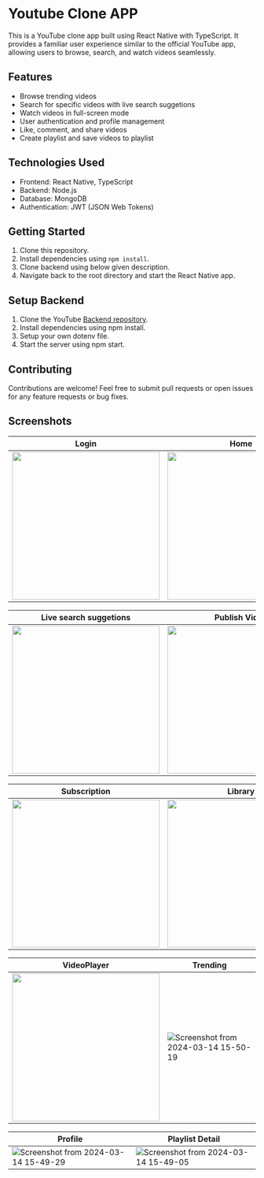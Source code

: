 # Youtube Clone APP

This is a YouTube clone app built using React Native with TypeScript. It provides a familiar user experience similar to the official YouTube app, allowing users to browse, search, and watch videos seamlessly.

## Features
- Browse trending videos
- Search for specific videos with live search suggetions
- Watch videos in full-screen mode
- User authentication and profile management
- Like, comment, and share videos
- Create playlist and save videos to playlist

## Technologies Used

- Frontend: React Native, TypeScript
- Backend: Node.js
- Database: MongoDB
- Authentication: JWT (JSON Web Tokens)

## Getting Started

1. Clone this repository.
2. Install dependencies using `npm install`.
3. Clone backend using below given description.
4. Navigate back to the root directory and start the React Native app.

## Setup Backend

1. Clone the YouTube [Backend repository](https://github.com/YashR25/Youtube-Backend).
2. Install dependencies using npm install.
3. Setup your own dotenv file.
4. Start the server using npm start.

## Contributing

Contributions are welcome! Feel free to submit pull requests or open issues for any feature requests or bug fixes.

## Screenshots

|       **Login**        |      **Home**        |
|------------------------|----------------------|
|<img src="https://github.com/YashR25/Youtube-Android-App/assets/95738812/a29c8a47-57e7-4fb5-b5c1-cc9ac2764744" width="300">|<img src="https://github.com/YashR25/Youtube-Android-App/assets/95738812/2e587dda-0c83-4ef2-bfac-28c46d64baf5" width="300">

|**Live search suggetions**|**Publish Video**|
|--------------------------|-----------------|
|<img src="https://github.com/YashR25/Youtube-Android-App/assets/95738812/55063f47-c1dd-47eb-823f-61fc889b4a90" width="300">|<img src="https://github.com/YashR25/Youtube-Android-App/assets/95738812/06ee85ed-74ad-4116-96d1-0d7687b2d540" width="300">



|     **Subscription**   |       **Library**      |
|------------------------|------------------------|
|<img src="https://github.com/YashR25/Youtube-Android-App/assets/95738812/9d621af5-20af-4e76-af2e-ea9234d741a2" width="300">|<img src="https://github.com/YashR25/Youtube-Android-App/assets/95738812/f9125507-29d9-451a-a1b3-80737cbce15b" width="300">


|     **VideoPlayer**    |     **Trending**     |
|------------------------|----------------------|
|<img src="https://github.com/YashR25/Youtube-Android-App/assets/95738812/419cc954-14ae-46c5-8590-e6d291084e14" width="300">|![Screenshot from 2024-03-14 15-50-19](https://github.com/YashR25/Youtube-Android-App/assets/95738812/a114cf89-ad96-4ed9-8d7a-46fac585c11e)


|     **Profile**    |     **Playlist Detail**     |
|--------------------|-----------------------------|
|![Screenshot from 2024-03-14 15-49-29](https://github.com/YashR25/Youtube-Android-App/assets/95738812/5af5ec9c-7c9b-40c0-9f2c-03dbe6f34e30)|![Screenshot from 2024-03-14 15-49-05](https://github.com/YashR25/Youtube-Android-App/assets/95738812/ead92eb0-5119-463d-b734-902ae8ef13b9)





